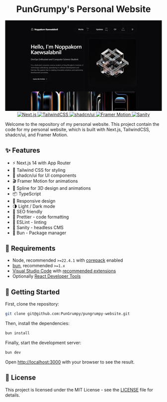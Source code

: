 <div align="center">
    <h1>PunGrumpy's Personal Website</h1>
    <img alt="Preview" src="/public/preview.png">
    <a aria-label="Framework" href="https://nextjs.org">
        <img alt="Next.js" src="https://img.shields.io/badge/Next.js-000000.svg?style=for-the-badge&logo=Next.js&labelColor=000" />
    </a>
    <a aria-label="CSS Framework" href="https://tailwindcss.com">
        <img alt="TailwindCSS" src="https://img.shields.io/badge/Tailwind_CSS-black?style=for-the-badge&logo=tailwind-css&logoColor=38B2AC" />
    </a>
    <a aria-label="UI Framework" href="https://ui.shadcn.com">
        <img alt="shadcn/ui" src="https://img.shields.io/badge/shadcn%2Fui-black?style=for-the-badge&logo=shadcnui&logoColor=white" />
    </a>
    <a aria-label="Framer Motion" href="https://www.framer.com/motion">
        <img alt="Framer Motion" src="https://img.shields.io/badge/Framer_Motion-black?style=for-the-badge&logo=framer&logoColor=blue" />
    </a>
    <a aria-label="Sanity" href="https://www.sanity.io">
        <img alt="Sanity" src="https://img.shields.io/badge/Sanity-black?style=for-the-badge&logo=sanity&logoColor=F03E2F" />
    </a>

</div>

Welcome to the repository of my personal website. This project contain the code for my personal website, which is built with Next.js, TailwindCSS, shadcn/ui, and Framer Motion.

## ✨ Features

- ⚡️ Next.js 14 with App Router
- 🎨 Tailwind CSS for styling
- 🎉 shadcn/ui for UI components
- 🎬 Framer Motion for animations
- 🍦 Spline for 3D design and animations
- 📦 TypeScript
- 📱 Responsive design
- 🌗 Light / Dark mode
- 💼 SEO friendly
- 💄 Prettier - code formatting
- 🚨 ESLint - linting
- 📝 Sanity - headless CMS
- 🍞 Bun - Package manager

## 🔨 Requirements

- Node, recommended `>=22.4.1` with [corepack](https://nodejs.org/api/corepack.html) enabled
- [bun](https://bun.sh/), recommended `>=1.x`
- [Visual Studio Code](https://code.visualstudio.com/) with [recommended extensions](.vscode/extensions.json)
- Optionally [React Developer Tools](https://chrome.google.com/webstore/detail/react-developer-tools/fmkadmapgofadopljbjfkapdkoienihi?hl=en)

## 🚀 Getting Started

First, clone the repository:

```bash
git clone git@github.com:PunGrumpy/pungrumpy-website.git
```

Then, install the dependencies:

```bash
bun install
```

Finally, start the development server:

```bash
bun dev
```

Open [http://localhost:3000](http://localhost:3000) with your browser to see the result.

## 📝 License

This project is licensed under the MIT License - see the [LICENSE](LICENSE) file for details.
